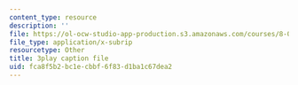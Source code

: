 ```yaml
---
content_type: resource
description: ''
file: https://ol-ocw-studio-app-production.s3.amazonaws.com/courses/8-06-quantum-physics-iii-spring-2018/fca8f5b2bc1ecbbf6f83d1ba1c67dea2_FA11OqJYnaE.srt
file_type: application/x-subrip
resourcetype: Other
title: 3play caption file
uid: fca8f5b2-bc1e-cbbf-6f83-d1ba1c67dea2
---
```

